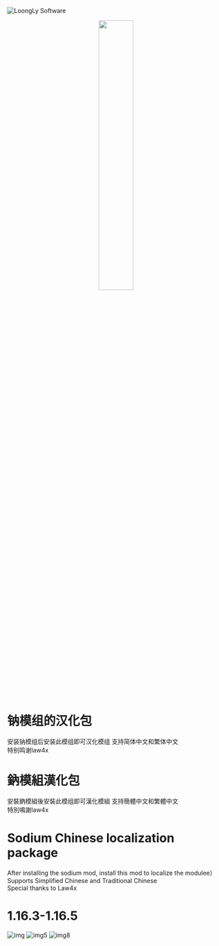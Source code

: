 ![LoongLy Software](https://gitee.com/zixuan_long/Img/raw/master/LS3_LOW_PIX.png)
<center class="half">
  <img src="https://gitee.com/zixuan_long/Img/raw/master/Support_fabric3.png" width="40%">
</center>

# 钠模组的汉化包

安装钠模组后安装此模组即可汉化模组
支持简体中文和繁体中文  
特别鸣谢law4x

# 鈉模組漢化包

安裝鈉模組後安裝此模组即可漢化模組
支持簡體中文和繁體中文  
特別鳴謝law4x

# Sodium Chinese localization package

After installing the sodium mod, install this mod to localize the modulee）  
Supports Simplified Chinese and Traditional Chinese  
Special thanks to Law4x

# 1.16.3-1.16.5
![img](https://cdn.modrinth.com/data/cached_images/80eabb485449aebb4bbca0a8d90b07f6b8f0887e.png)
![img5](https://cdn.modrinth.com/data/cached_images/f7b3cb4e9cd9df0bf4c5d597ba8e4e5d28674698.jpeg)
![img8](https://cdn.modrinth.com/data/cached_images/2ef651e75c15e6975b1e12e392154691f2296ae3.jpeg)


